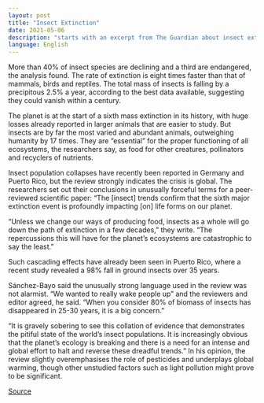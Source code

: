 ```yaml
---
layout: post
title: "Insect Extinction"
date: 2021-05-06
description: "starts with an excerpt from The Guardian about insect extinction"
language: English
---
```


More than 40% of insect species are declining and a third are endangered, the analysis found. The rate of extinction is eight times faster than that of mammals, birds and reptiles. The total mass of insects is falling by a precipitous 2.5% a year, according to the best data available, suggesting they could vanish within a century.

The planet is at the start of a sixth mass extinction in its history, with huge losses already reported in larger animals that are easier to study. But insects are by far the most varied and abundant animals, outweighing humanity by 17 times. They are “essential” for the proper functioning of all ecosystems, the researchers say, as food for other creatures, pollinators and recyclers of nutrients.

Insect population collapses have recently been reported in Germany and Puerto Rico, but the review strongly indicates the crisis is global. The researchers set out their conclusions in unusually forceful terms for a peer-reviewed scientific paper: “The [insect] trends confirm that the sixth major extinction event is profoundly impacting [on] life forms on our planet.

“Unless we change our ways of producing food, insects as a whole will go down the path of extinction in a few decades,” they write. “The repercussions this will have for the planet’s ecosystems are catastrophic to say the least.”

Such cascading effects have already been seen in Puerto Rico, where a recent study revealed a 98% fall in ground insects over 35 years.

Sánchez-Bayo said the unusually strong language used in the review was not alarmist. “We wanted to really wake people up” and the reviewers and editor agreed, he said. “When you consider 80% of biomass of insects has disappeared in 25-30 years, it is a big concern.”

“It is gravely sobering to see this collation of evidence that demonstrates the pitiful state of the world’s insect populations. It is increasingly obvious that the planet’s ecology is breaking and there is a need for an intense and global effort to halt and reverse these dreadful trends.” In his opinion, the review slightly overemphasises the role of pesticides and underplays global warming, though other unstudied factors such as light pollution might prove to be significant.

[Source](https://www.theguardian.com/environment/2019/feb/10/plummeting-insect-numbers-threaten-collapse-of-nature)

